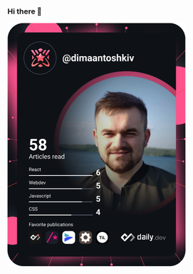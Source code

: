 ### Hi there 👋

<a href="https://app.daily.dev/dimaantoshkiv"><img src="https://github.com/Antoshkiv/Antoshkiv/blob/master/devcard.svg" width="400" alt="Dmytro Antoshkiv's Dev Card"/></a>

